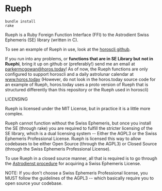 # Rueph

```
bundle install
rake
```

Rueph is a Ruby Foreign Function Interface (FFI) to the Astrodient
Swiss Ephemeris (SE) library (written in C).

To see an example of Rueph in use, look at the [horoscli github](https://github.com/jsphnecclia/horoscli).

If you run into any problems, or **functions that are in SE Library but**
**not in Ruephi**, bring it up on github or (preferably!) send me an email
at parkermcgowan@horos.today! As of now, the Rueph functions are
only configured to support horoscli and a daily astrolunar calendar at www.horos.today
(However, do not look in the horos.today source code for an example of Rueph, horos.today
uses a proto version of Rueph that is structured differently than this repository or the
Rueph used in horoscli)

LICENSING

Rueph is licensed under the MIT License, but in practice it is a little more
complex.

Rueph cannot function without the Swiss Ephemeris, but once you install the SE
(through rake) you are required to fulfill the stricter licensing of the SE library,
which is a dual licensing system -- Either the AGPL3 or the Swiss Ephemeris Professional
License. Rueph is licensed this way to allow codebases to be either Open Source
(through the AGPL3) or Closed Source (through the Swiss Ephemeris Professional License). 

To use Rueph in a closed source manner, all that is required is to go through the
[Astrodienst procedure](https://www.astro.com/swisseph/swephinfo_e.htm#proflic) for acquiring a Swiss Ephemeris License. 

NOTE: If you don't choose a Swiss Ephemeris Professional license, you MUST follow
the guidelines of the AGPL3 -- which basically require you to open source your codebase.
